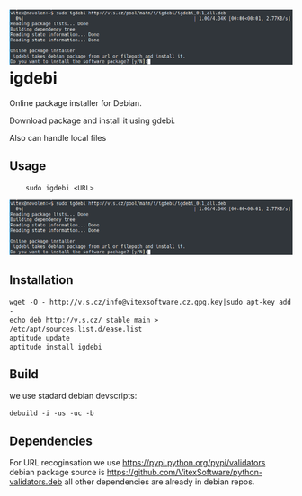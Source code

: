 # ![iGdebi](https://raw.githubusercontent.com/VitexSoftware/igdebi/master/igdebi.png)  igdebi 

Online package installer for Debian. 

Download package and install it using gdebi.

Also can handle local files

Usage
-----

```shell
    sudo igdebi <URL>
```

![Screenshot](https://raw.githubusercontent.com/VitexSoftware/igdebi/master/screenshot.png)

Installation
------------

    wget -O - http://v.s.cz/info@vitexsoftware.cz.gpg.key|sudo apt-key add -
    echo deb http://v.s.cz/ stable main > /etc/apt/sources.list.d/ease.list
    aptitude update
    aptitude install igdebi

Build
-----

we use stadard debian devscripts:

```shell
debuild -i -us -uc -b
```


Dependencies
------------

For URL recoginsation we use https://pypi.python.org/pypi/validators
debian package source is https://github.com/VitexSoftware/python-validators.deb
all other dependencies are already in debian repos.


